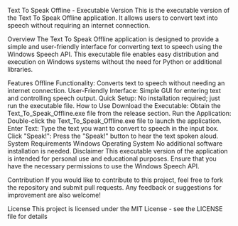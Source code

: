 Text To Speak Offline - Executable Version
This is the executable version of the Text To Speak Offline application. It allows users to convert text into speech without requiring an internet connection.

Overview
The Text To Speak Offline application is designed to provide a simple and user-friendly interface for converting text to speech using the Windows Speech API. This executable file enables easy distribution and execution on Windows systems without the need for Python or additional libraries.

Features
Offline Functionality: Converts text to speech without needing an internet connection.
User-Friendly Interface: Simple GUI for entering text and controlling speech output.
Quick Setup: No installation required; just run the executable file.
How to Use
Download the Executable: Obtain the Text_To_Speak_Offline.exe file from the release section.
Run the Application: Double-click the Text_To_Speak_Offline.exe file to launch the application.
Enter Text: Type the text you want to convert to speech in the input box.
Click "Speak!": Press the "Speak!" button to hear the text spoken aloud.
System Requirements
Windows Operating System
No additional software installation is needed.
Disclaimer
This executable version of the application is intended for personal use and educational purposes. Ensure that you have the necessary permissions to use the Windows Speech API.

Contribution
If you would like to contribute to this project, feel free to fork the repository and submit pull requests. Any feedback or suggestions for improvement are also welcome!

License
This project is licensed under the MIT License - see the LICENSE file for details
